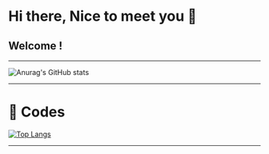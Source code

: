 # Hi there, Nice to meet you 👋

## Welcome !
---
![Anurag's GitHub stats](https://github-readme-stats.vercel.app/api?username=wglee0511&show_icons=true)

---

# 💓 Codes

[![Top Langs](https://github-readme-stats.vercel.app/api/top-langs/?username=wglee0511&layout=compact)](https://github.com/wglee0511/github-readme-stats)

---
